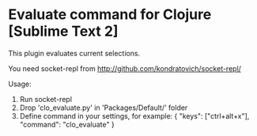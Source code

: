 # Evaluate command for Clojure [Sublime Text 2]

This plugin evaluates current selections.

You need socket-repl from http://github.com/kondratovich/socket-repl/


Usage:

1. Run socket-repl
2. Drop 'clo_evaluate.py' in 'Packages/Default/' folder
3. Define command in your settings, for example:
    { "keys": ["ctrl+alt+x"], "command": "clo_evaluate" }
